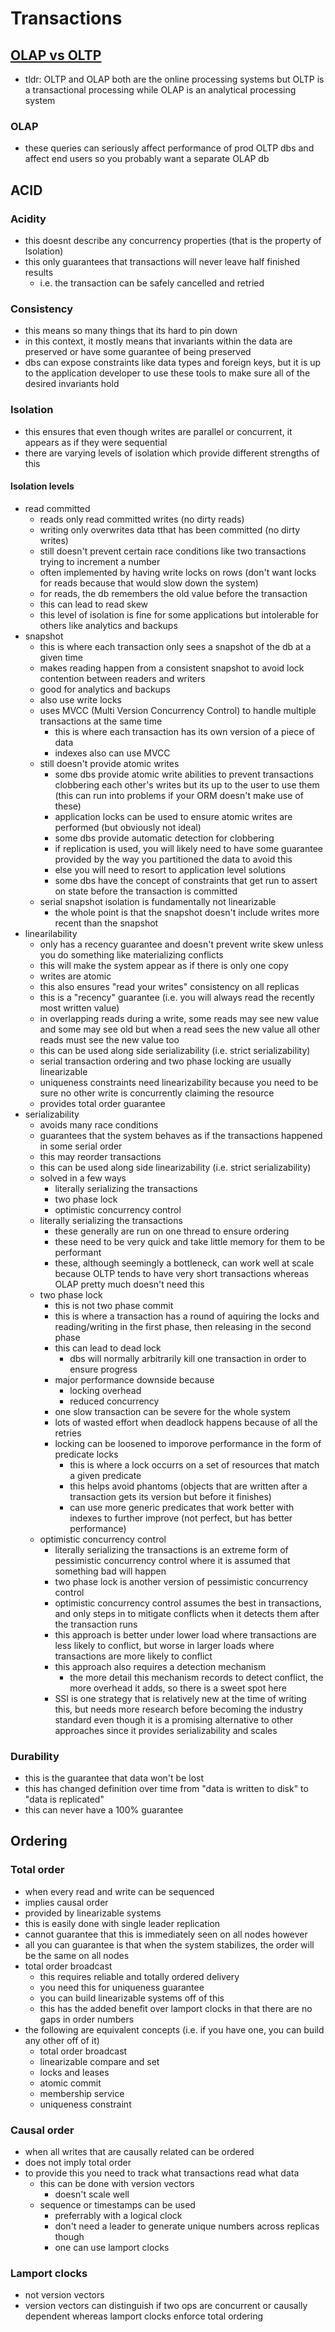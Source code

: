 # Transactions

## [OLAP vs OLTP](https://techdifferences.com/difference-between-oltp-and-olap.html#:~:text=OLTP%20and%20OLAP%20both%20are,is%20an%20analytical%20processing%20system.&text=The%20basic%20difference%20between%20OLTP,online%20database%20query%20answering%20system.)

- tldr: OLTP and OLAP both are the online processing systems but OLTP is a transactional processing while OLAP is an analytical processing system

### OLAP

- these queries can seriously affect performance of prod OLTP dbs and affect end users so you probably want a separate OLAP db

## ACID

### Acidity

- this doesnt describe any concurrency properties (that is the property of Isolation)
- this only guarantees that transactions will never leave half finished results
  - i.e. the transaction can be safely cancelled and retried

### Consistency

- this means so many things that its hard to pin down
- in this context, it mostly means that invariants within the data are preserved or have some guarantee of being preserved
- dbs can expose constraints like data types and foreign keys, but it is up to the application developer to use these tools to make sure all of the desired invariants hold

### Isolation

- this ensures that even though writes are parallel or concurrent, it appears as if they were sequential
- there are varying levels of isolation which provide different strengths of this

#### Isolation levels

- read committed
  - reads only read committed writes (no dirty reads)
  - writing only overwrites data tthat has been committed (no dirty writes)
  - still doesn't prevent certain race conditions like two transactions trying to increment a number
  - often implemented by having write locks on rows (don't want locks for reads because that would slow down the system)
  - for reads, the db remembers the old value before the transaction
  - this can lead to read skew
  - this level of isolation is fine for some applications but intolerable for others like analytics and backups
- snapshot
  - this is where each transaction only sees a snapshot of the db at a given time
  - makes reading happen from a consistent snapshot to avoid lock contention between readers and writers
  - good for analytics and backups
  - also use write locks
  - uses MVCC (Multi Version Concurrency Control) to handle multiple transactions at the same time
    - this is where each transaction has its own version of a piece of data
    - indexes also can use MVCC
  - still doesn't provide atomic writes
    - some dbs provide atomic write abilities to prevent transactions clobbering each other's writes but its up to the user to use them (this can run into problems if your ORM doesn't make use of these)
    - application locks can be used to ensure atomic writes are performed (but obviously not ideal)
    - some dbs provide automatic detection for clobbering
    - if replication is used, you will likely need to have some guarantee provided by the way you partitioned the data to avoid this
    - else you will need to resort to application level solutions
    - some dbs have the concept of constraints that get run to assert on state before the transaction is committed
  - serial snapshot isolation is fundamentally not linearizable
    - the whole point is that the snapshot doesn't include writes more recent than the snapshot
- linearilability
  - only has a recency guarantee and doesn't prevent write skew unless you do something like materializing conflicts
  - this will make the system appear as if there is only one copy
  - writes are atomic
  - this also ensures "read your writes" consistency on all replicas
  - this is a "recency" guarantee (i.e. you will always read the recently most written value)
  - in overlapping reads during a write, some reads may see new value and some may see old but when a read sees the new value all other reads must see the new value too
  - this can be used along side serializability (i.e. strict serializability)
  - serial transaction ordering and two phase locking are usually linearizable
  - uniqueness constraints need linearizability because you need to be sure no other write is concurrently claiming the resource
  - provides total order guarantee
- serializability
  - avoids many race conditions
  - guarantees that the system behaves as if the transactions happened in some serial order
  - this may reorder transactions
  - this can be used along side linearizability (i.e. strict serializability)
  - solved in a few ways
    - literally serializing the transactions
    - two phase lock
    - optimistic concurrency control
  - literally serializing the transactions
    - these generally are run on one thread to ensure ordering
    - these need to be very quick and take little memory for them to be performant
    - these, although seemingly a bottleneck, can work well at scale because OLTP tends to have very short transactions whereas OLAP pretty much doesn't need this
  - two phase lock
    - this is not two phase commit
    - this is where a transaction has a round of aquiring the locks and reading/writing in the first phase, then releasing in the second phase
    - this can lead to dead lock
      - dbs will normally arbitrarily kill one transaction in order to ensure progress
    - major performance downside because
      - locking overhead
      - reduced concurrency
    - one slow transaction can be severe for the whole system
    - lots of wasted effort when deadlock happens because of all the retries
    - locking can be loosened to imporove performance in the form of predicate locks
      - this is where a lock occurrs on a set of resources that match a given predicate
      - this helps avoid phantoms (objects that are written after a transaction gets its version but before it finishes)
      - can use more generic predicates that work better with indexes to further improve (not perfect, but has better performance)
  - optimistic concurrency control
    - literally serializing the transactions is an extreme form of pessimistic concurrency control where it is assumed that something bad will happen
    - two phase lock is another version of pessimistic concurrency control
    - optimistic concurrency control assumes the best in transactions, and only steps in to mitigate conflicts when it detects them after the transaction runs
    - this approach is better under lower load where transactions are less likely to conflict, but worse in larger loads where transactions are more likely to conflict
    - this approach also requires a detection mechanism
      - the more detail this mechanism records to detect conflict, the more overhead it adds, so there is a sweet spot here
    - SSI is one strategy that is relatively new at the time of writing this, but needs more research before becoming the industry standard even though it is a promising alternative to other approaches since it provides serializability and scales

### Durability

- this is the guarantee that data won't be lost
- this has changed definition over time from "data is written to disk" to "data is replicated"
- this can never have a 100% guarantee

## Ordering

### Total order

- when every read and write can be sequenced
- implies causal order
- provided by linearizable systems
- this is easily done with single leader replication
- cannot guarantee that this is immediately seen on all nodes however
- all you can guarantee is that when the system stabilizes, the order will be the same on all nodes
- total order broadcast
  - this requires reliable and totally ordered delivery
  - you need this for uniqueness guarantee
  - you can build linearizable systems off of this
  - this has the added benefit over lamport clocks in that there are no gaps in order numbers
- the following are equivalent concepts (i.e. if you have one, you can build any other off of it)
  - total order broadcast
  - linearizable compare and set
  - locks and leases
  - atomic commit
  - membership service
  - uniqueness constraint

### Causal order

- when all writes that are causally related can be ordered
- does not imply total order
- to provide this you need to track what transactions read what data
  - this can be done with version vectors
    - doesn't scale well
  - sequence or timestamps can be used
    - preferrably with a logical clock
    - don't need a leader to generate unique numbers across replicas though
    - one can use lamport clocks

### Lamport clocks

- not version vectors
- version vectors can distinguish if two ops are concurrent or causally dependent whereas lamport clocks enforce total ordering
